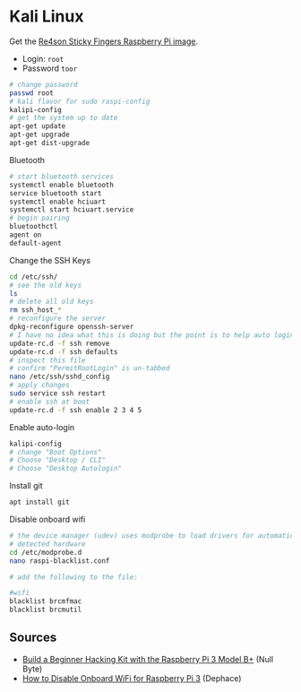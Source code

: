 # Kali Linux

Get the [Re4son Sticky Fingers Raspberry Pi image](https://whitedome.com.au/re4son/sticky-fingers-kali-pi-pre-installed-image/).

* Login: `root`
* Password `toor`

```bash
# change password
passwd root
# kali flavor for sudo raspi-config
kalipi-config
# get the system up to date
apt-get update
apt-get upgrade
apt-get dist-upgrade
```

Bluetooth

```bash
# start bluetooth services
systemctl enable bluetooth
service bluetooth start
systemctl enable hciuart
systemctl start hciuart.service
# begin pairing
bluetoothctl
agent on
default-agent
```

Change the SSH Keys

```bash
cd /etc/ssh/
# see the old keys
ls
# delete all old keys
rm ssh_host_*
# reconfigure the server
dpkg-reconfigure openssh-server
# I have no idea what this is doing but the point is to help auto login at boot
update-rc.d -f ssh remove
update-rc.d -f ssh defaults
# inspect this file
# confirm "PermitRootLogin" is un-tabbed
nano /etc/ssh/sshd_config
# apply changes
sudo service ssh restart
# enable ssh at boot
update-rc.d -f ssh enable 2 3 4 5
```

Enable auto-login

```bash
kalipi-config
# change "Boot Options"
# Choose "Desktop / CLI"
# Choose "Desktop Autologin"
```

Install git

```bash
apt install git
```

Disable onboard wifi

```bash
# the device manager (udev) uses modprobe to load drivers for automatically
# detected hardware
cd /etc/modprobe.d
nano raspi-blacklist.conf

# add the following to the file:

#wifi
blacklist brcmfmac
blacklist brcmutil
```


## Sources

* [Build a Beginner Hacking Kit with the Raspberry Pi 3 Model B+](https://null-byte.wonderhowto.com/how-to/build-beginner-hacking-kit-with-raspberry-pi-3-model-b-0184144/) (Null Byte)
* [How to Disable Onboard WiFi for Raspberry Pi 3](https://dephace.com/how-to-disable-onboard-wifi-for-raspberry-pi-3/) (Dephace)